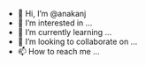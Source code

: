 - 👋 Hi, I’m @anakanj
- 👀 I’m interested in ...
- 🌱 I’m currently learning ...
- 💞️ I’m looking to collaborate on ...
- 📫 How to reach me ...

<!---
anakanj/anakanj is a ✨ special ✨ repository because its `README.md` (this file) appears on your GitHub profile.
You can click the Preview link to take a look at your changes.
--->
